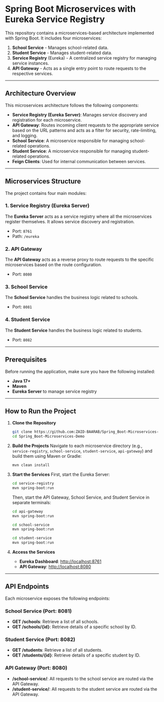 # Spring Boot Microservices with Eureka Service Registry

This repository contains a microservices-based architecture implemented with Spring Boot. It includes four microservices:

1. **School Service** - Manages school-related data.
2. **Student Service** - Manages student-related data.
3. **Service Registry** (Eureka) - A centralized service registry for managing service instances.
4. **API Gateway** - Acts as a single entry point to route requests to the respective services.

---

## Architecture Overview

This microservices architecture follows the following components:

- **Service Registry (Eureka Server)**: Manages service discovery and registration for each microservice.
- **API Gateway**: Routes incoming client requests to the appropriate service based on the URL patterns and acts as a filter for security, rate-limiting, and logging.
- **School Service**: A microservice responsible for managing school-related operations.
- **Student Service**: A microservice responsible for managing student-related operations.
- **Feign Clients**: Used for internal communication between services.

---

## Microservices Structure

The project contains four main modules:

### 1. Service Registry (Eureka Server)
The **Eureka Server** acts as a service registry where all the microservices register themselves. It allows service discovery and registration.
- Port: `8761`
- Path: `/eureka`

### 2. API Gateway
The **API Gateway** acts as a reverse proxy to route requests to the specific microservices based on the route configuration.
- Port: `8080`

### 3. School Service
The **School Service** handles the business logic related to schools.
- Port: `8081`

### 4. Student Service
The **Student Service** handles the business logic related to students.
- Port: `8082`

---

## Prerequisites

Before running the application, make sure you have the following installed:

- **Java 17+** 
- **Maven** 
- **Eureka Server** to manage service registry

---

## How to Run the Project

1. **Clone the Repository**

    ```bash
    git clone https://github.com:ZAID-BAARAB/Spring_Boot-Microservices-Demo.git
    cd Spring_Boot-Microservices-Demo
    ```

2. **Build the Projects**
    Navigate to each microservice directory (e.g., `service-registry`, `school-service`, `student-service`, `api-gateway`) and build them using Maven or Gradle:

    ```bash
    mvn clean install
    ```

3. **Start the Services**
    First, start the Eureka Server:

    ```bash
    cd service-registry
    mvn spring-boot:run
    ```

    Then, start the API Gateway, School Service, and Student Service in separate terminals:

    ```bash
    cd api-gateway
    mvn spring-boot:run

    cd school-service
    mvn spring-boot:run

    cd student-service
    mvn spring-boot:run
    ```

4. **Access the Services**
    - **Eureka Dashboard**: [http://localhost:8761](http://localhost:8761)
    - **API Gateway**: [http://localhost:8080](http://localhost:8080)

---

## API Endpoints

Each microservice exposes the following endpoints:

### School Service (Port: 8081)
- **GET /schools**: Retrieve a list of all schools.
- **GET /schools/{id}**: Retrieve details of a specific school by ID.

### Student Service (Port: 8082)
- **GET /students**: Retrieve a list of all students.
- **GET /students/{id}**: Retrieve details of a specific student by ID.

### API Gateway (Port: 8080)
- **/school-service/**: All requests to the school service are routed via the API Gateway.
- **/student-service/**: All requests to the student service are routed via the API Gateway.


